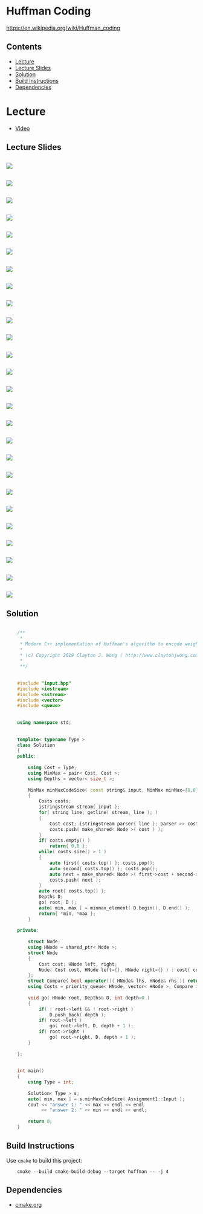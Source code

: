 # Huffman Coding
https://en.wikipedia.org/wiki/Huffman_coding

## Contents
* [Lecture](#lecture)
* [Lecture Slides](#lecture-slides)
* [Solution](#solution)
* [Build Instructions](#build-instructions)
* [Dependencies](#dependencies)

# Lecture
* [Video](https://www.coursera.org/lecture/algorithms-greedy/introduction-and-motivation-plgXS)

## Lecture Slides
![](https://github.com/claytonjwong/Algorithms-Stanford/blob/master/course3/huffman/documentation/huffman_01.png)
---
![](https://github.com/claytonjwong/Algorithms-Stanford/blob/master/course3/huffman/documentation/huffman_02.png)
---
![](https://github.com/claytonjwong/Algorithms-Stanford/blob/master/course3/huffman/documentation/huffman_03.png)
---
![](https://github.com/claytonjwong/Algorithms-Stanford/blob/master/course3/huffman/documentation/huffman_04.png)
---
![](https://github.com/claytonjwong/Algorithms-Stanford/blob/master/course3/huffman/documentation/huffman_05.png)
---
![](https://github.com/claytonjwong/Algorithms-Stanford/blob/master/course3/huffman/documentation/huffman_06.png)
---
![](https://github.com/claytonjwong/Algorithms-Stanford/blob/master/course3/huffman/documentation/huffman_07.png)
---
![](https://github.com/claytonjwong/Algorithms-Stanford/blob/master/course3/huffman/documentation/huffman_08.png)
---
![](https://github.com/claytonjwong/Algorithms-Stanford/blob/master/course3/huffman/documentation/huffman_09.png)
---
![](https://github.com/claytonjwong/Algorithms-Stanford/blob/master/course3/huffman/documentation/huffman_10.png)
---
![](https://github.com/claytonjwong/Algorithms-Stanford/blob/master/course3/huffman/documentation/huffman_11.png)
---
![](https://github.com/claytonjwong/Algorithms-Stanford/blob/master/course3/huffman/documentation/huffman_12.png)
---
![](https://github.com/claytonjwong/Algorithms-Stanford/blob/master/course3/huffman/documentation/huffman_13.png)
---
![](https://github.com/claytonjwong/Algorithms-Stanford/blob/master/course3/huffman/documentation/huffman_14.png)
---
![](https://github.com/claytonjwong/Algorithms-Stanford/blob/master/course3/huffman/documentation/huffman_15.png)
---
![](https://github.com/claytonjwong/Algorithms-Stanford/blob/master/course3/huffman/documentation/huffman_16.png)
---
![](https://github.com/claytonjwong/Algorithms-Stanford/blob/master/course3/huffman/documentation/huffman_17.png)
---
![](https://github.com/claytonjwong/Algorithms-Stanford/blob/master/course3/huffman/documentation/huffman_18.png)
---
![](https://github.com/claytonjwong/Algorithms-Stanford/blob/master/course3/huffman/documentation/huffman_19.png)
---
![](https://github.com/claytonjwong/Algorithms-Stanford/blob/master/course3/huffman/documentation/huffman_20.png)
---
![](https://github.com/claytonjwong/Algorithms-Stanford/blob/master/course3/huffman/documentation/huffman_21.png)
---
![](https://github.com/claytonjwong/Algorithms-Stanford/blob/master/course3/huffman/documentation/huffman_22.png)
---
![](https://github.com/claytonjwong/Algorithms-Stanford/blob/master/course3/huffman/documentation/huffman_23.png)
---
![](https://github.com/claytonjwong/Algorithms-Stanford/blob/master/course3/huffman/documentation/huffman_24.png)
---
![](https://github.com/claytonjwong/Algorithms-Stanford/blob/master/course3/huffman/documentation/huffman_25.png)
---
![](https://github.com/claytonjwong/Algorithms-Stanford/blob/master/course3/huffman/documentation/huffman_26.png)
---

## Solution
```cpp

    /**
     *
     * Modern C++ implementation of Huffman's algorithm to encode weighed symbols
     *
     * (c) Copyright 2019 Clayton J. Wong ( http://www.claytonjwong.com )
     *
     **/
    
    
    #include "input.hpp"
    #include <iostream>
    #include <sstream>
    #include <vector>
    #include <queue>
    
    
    using namespace std;
    
    
    template< typename Type >
    class Solution
    {
    public:
    
        using Cost = Type;
        using MinMax = pair< Cost, Cost >;
        using Depths = vector< size_t >;
    
        MinMax minMaxCodeSize( const string& input, MinMax minMax={0,0} )
        {
            Costs costs;
            istringstream stream{ input };
            for( string line; getline( stream, line ); )
            {
                Cost cost; istringstream parser{ line }; parser >> cost;
                costs.push( make_shared< Node >( cost ) );
            }
            if( costs.empty() )
                return{ 0,0 };
            while( costs.size() > 1 )
            {
                auto first{ costs.top() }; costs.pop();
                auto second{ costs.top() }; costs.pop();
                auto next = make_shared< Node >( first->cost + second->cost, first, second );
                costs.push( next );
            }
            auto root{ costs.top() };
            Depths D;
            go( root, D );
            auto[ min, max ] = minmax_element( D.begin(), D.end() );
            return{ *min, *max };
        }
    
    private:
    
        struct Node;
        using HNode = shared_ptr< Node >;
        struct Node
        {
            Cost cost; HNode left, right;
            Node( Cost cost, HNode left={}, HNode right={} ) : cost{ cost }, left{ left }, right{ right } {}
        };
        struct Compare{ bool operator()( HNode& lhs, HNode& rhs ){ return lhs->cost > rhs->cost; } };
        using Costs = priority_queue< HNode, vector< HNode >, Compare >;
    
        void go( HNode root, Depths& D, int depth=0 )
        {
            if( ! root->left && ! root->right )
                D.push_back( depth );
            if( root->left )
                go( root->left, D, depth + 1 );
            if( root->right )
                go( root->right, D, depth + 1 );
        }
    
    };
    
    
    int main()
    {
        using Type = int;
    
        Solution< Type > s;
        auto[ min, max ] = s.minMaxCodeSize( Assignment1::Input );
        cout << "answer 1: " << max << endl << endl
             << "answer 2: " << min << endl << endl;
    
        return 0;
    }

```

## Build Instructions
Use ```cmake``` to build this project:

```
    cmake --build cmake-build-debug --target huffman -- -j 4
```

## Dependencies
* [cmake.org](https://cmake.org)
